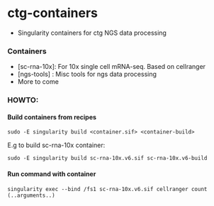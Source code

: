 # ctg-containers
- Singularity containers for ctg NGS data processing

### Containers
- [sc-rna-10x]: For 10x single cell mRNA-seq. Based on cellranger
- [ngs-tools] : Misc tools for ngs data processing
- More to come

### HOWTO:
#### Build containers from recipes
```
sudo -E singularity build <container.sif> <container-build> 
```

E.g to build sc-rna-10x container:
```
sudo -E singularity build sc-rna-10x.v6.sif sc-rna-10x.v6-build
```

#### Run command with container
```
singularity exec --bind /fs1 sc-rna-10x.v6.sif cellranger count (..arguments..)
```
